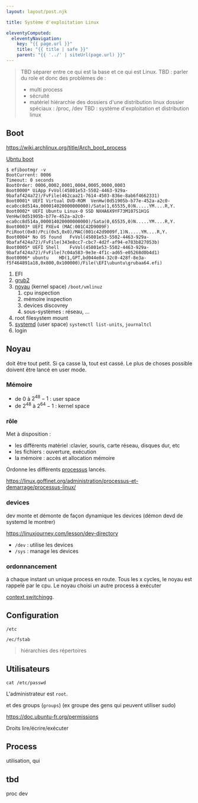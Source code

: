```yaml
---
layout: layout/post.njk

title: Système d'exploitation Linux

eleventyComputed:
  eleventyNavigation:
    key: "{{ page.url }}"
    title: "{{ title | safe }}"
    parent: "{{ '../' | siteUrl(page.url) }}"
---
```


> TBD séparer entre ce qui est la base et ce qui est Linux.
> TBD : parler du role et donc des problèmes de :
> 
> 
>  * multi process
>  * sécruité
>  * matériel
> hiérarchie des dossiers d'une distribution linux
> dossier spéciaux : /proc, /dev
> TBD : système d'exploitation et distribution linux

## Boot

<https://wiki.archlinux.org/title/Arch_boot_process>

[Ubntu boot](https://doc.ubuntu-fr.org/efibootmgr)

```
$ efibootmgr -v
BootCurrent: 0006
Timeout: 0 seconds
BootOrder: 0006,0002,0001,0004,0005,0000,0003
Boot0000* UiApp	FvVol(45801e53-5502-4463-929a-9bafaf424a72)/FvFile(462caa21-7614-4503-836e-8ab6f4662331)
Boot0001* UEFI Virtual DVD-ROM 	VenHw(0d51905b-b77e-452a-a2c0-eca0cc8d514a,000014020000000000)/Sata(1,65535,0)N.....YM....R,Y.
Boot0002* UEFI Ubuntu Linux-0 SSD NXHA6X9YF73M107S1H1G	VenHw(0d51905b-b77e-452a-a2c0-eca0cc8d514a,000014020000000000)/Sata(0,65535,0)N.....YM....R,Y.
Boot0003* UEFI PXEv4 (MAC:001C42D9009F)	PciRoot(0x0)/Pci(0x5,0x0)/MAC(001c42d9009f,1)N.....YM....R,Y.
Boot0004* No OS found	FvVol(45801e53-5502-4463-929a-9bafaf424a72)/FvFile(343e8cc7-cbc7-4d2f-af94-e783b827053b)
Boot0005* UEFI Shell	FvVol(45801e53-5502-4463-929a-9bafaf424a72)/FvFile(7c04a583-9e3e-4f1c-ad65-e05268d0b4d1)
Boot0006* ubuntu	HD(1,GPT,bd044e84-32c0-428f-8e3a-f5f464891a18,0x800,0x100000)/File(\EFI\ubuntu\grubaa64.efi)
```

1. EFI
2. [grub2](https://fr.wikipedia.org/wiki/GNU_GRUB)
3. [noyau](https://en.wikipedia.org/wiki/Vmlinux) (kernel space) `/boot/vmlinuz`
   1. cpu inspection
   2. mémoire inspection
   3. devices discovrey
   4. sous-systèmes : réseau, ...
4. root filesystem mount
5. [systemd](https://wiki.archlinux.org/title/Systemd) (user space) `systemctl list-units`, `journaltcl`
6. login

## Noyau

doit être tout petit. Si ça casse là, tout est cassé.
Le plus de choses possible doivent être lancé en user mode.

### Mémoire

* de 0 à $2^48-1$ : user space
* de $2^48$ à $2^64 -1$ : kernel space

### rôle

Met à disposition :

* les différents matériel :clavier, souris, carte réseau, disques dur, etc
* les fichiers : ouverture, exécution
* la mémoire : accès et allocation mémoire

Ordonne les différents [processus](https://fr.wikipedia.org/wiki/Processus_(informatique)) lancés.

<https://linux.goffinet.org/administration/processus-et-demarrage/processus-linux/>

### devices

dev monte et démonte de façon dynamique les devices (démon devd de systemd le montrer)

<https://linuxjourney.com/lesson/dev-directory>

* `/dev` : utilise les devices
* `/sys` : manage les devices

### ordonnancement

à chaque instant un unique process en route. Tous les x cycles, le noyau est rappelé par le cpu. Le noyau choisi un autre process à exécuter

[context switching](https://fr.wikipedia.org/wiki/Commutation_de_contexte)g.

## Configuration

`/etc`

`/ec/fstab`

> hiérarchies des répertoires

## Utilisateurs

`cat /etc/passwd`

L'administrateur est `root`.

et des groups (`groups`) (ex groupe des gens qui peuvent utiliser sudo)

<https://doc.ubuntu-fr.org/permissions>


Droits lire/écrire/exécuter

## Process

utilisation, qui

## tbd

proc dev
